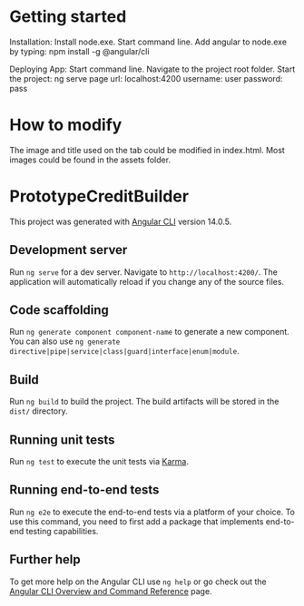 # Getting started

Installation:
	Install node.exe.
	Start command line.
	Add angular to node.exe by typing: npm install -g @angular/cli

Deploying App:
	Start command line.
	Navigate to the project root folder.
	Start the project: ng serve
	page url: localhost:4200
	username: user
	password: pass

# How to modify

The image and title used on the tab could be modified in index.html.
Most images could be found in the assets folder.

# PrototypeCreditBuilder

This project was generated with [Angular CLI](https://github.com/angular/angular-cli) version 14.0.5.

## Development server

Run `ng serve` for a dev server. Navigate to `http://localhost:4200/`. The application will automatically reload if you change any of the source files.

## Code scaffolding

Run `ng generate component component-name` to generate a new component. You can also use `ng generate directive|pipe|service|class|guard|interface|enum|module`.

## Build

Run `ng build` to build the project. The build artifacts will be stored in the `dist/` directory.

## Running unit tests

Run `ng test` to execute the unit tests via [Karma](https://karma-runner.github.io).

## Running end-to-end tests

Run `ng e2e` to execute the end-to-end tests via a platform of your choice. To use this command, you need to first add a package that implements end-to-end testing capabilities.

## Further help

To get more help on the Angular CLI use `ng help` or go check out the [Angular CLI Overview and Command Reference](https://angular.io/cli) page.
